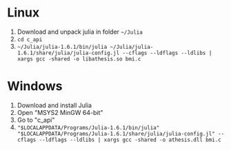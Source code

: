 # Linux

1. Download and unpack julia in folder `~/Julia`
2. `cd c_api`
3. `~/Julia/julia-1.6.1/bin/julia ~/Julia/julia-1.6.1/share/julia/julia-config.jl --cflags --ldflags --ldlibs | xargs gcc -shared -o libathesis.so bmi.c`

# Windows
1. Download and install Julia
2. Open "MSYS2 MinGW 64-bit"
3. Go to "c_api"
4. `"$LOCALAPPDATA/Programs/Julia-1.6.1/bin/julia" "$LOCALAPPDATA/Programs/Julia-1.6.1/share/julia/julia-config.jl" --cflags --ldflags --ldlibs | xargs gcc -shared -o athesis.dll bmi.c`